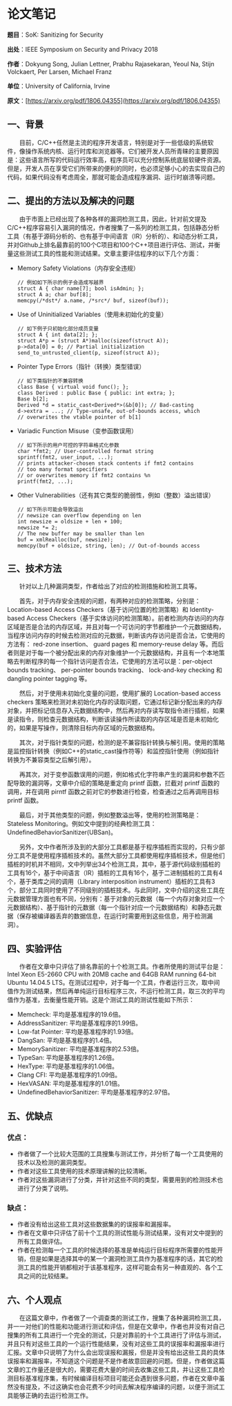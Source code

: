 # **论文笔记**

**题目**：SoK: Sanitizing for Security

**出处**：IEEE Symposium on Security and Privacy 2018

**作者**：Dokyung Song, Julian Lettner, Prabhu Rajasekaran, Yeoul Na, Stijn Volckaert, Per Larsen, Michael Franz

**单位**：University of California, Irvine

**原文**：[https://arxiv.org/pdf/1806.04355](https://arxiv.org/pdf/1806.04355)

## **一、背景**

&ensp;&ensp;&ensp;&ensp;目前，C/C++任然是主流的程序开发语言，特别是对于一些低级的系统软件，像操作系统内核、运行时库和浏览器等。它们被开发人员所青睐的主要原因是：这些语言所写的代码运行效率高，程序员可以充分控制系统底层软硬件资源。但是，开发人员在享受它们所带来的便利的同时，也必须足够小心的去实现自己的代码，如果代码没有考虑周全，那就可能会造成程序漏洞、运行时崩溃等问题。

## **二、提出的方法以及解决的问题**

&ensp;&ensp;&ensp;&ensp;由于市面上已经出现了各种各样的漏洞检测工具，因此，针对前文提及C/C++程序容易引入漏洞的情况，作者搜集了一系列的检测工具，包括静态分析工具（有基于源码分析的、也有基于中间语言（IR）分析的）、和动态分析工具，并对Github上排名最靠前的100个C项目和100个C++项目进行评估、测试，并衡量这些测试工具的性能和测试结果。文章主要评估程序的以下几个方面：

- Memory Safety Violations（内存安全违规）
    ```
    // 例如如下所示的例子会造成写越界
    struct A { char name[7]; bool isAdmin; };
    struct A a; char buf[8];
    memcpy(/*dst*/ a.name, /*src*/ buf, sizeof(buf));
    ```
- Use of Uninitialized Variables（使用未初始化的变量）
    ```
    // 如下例子只初始化部分成员变量
    struct A { int data[2]; };
    struct A*p = (struct A*)malloc(sizeof(struct A));
    p->data[0] = 0; // Partial initialization
    send_to_untrusted_client(p, sizeof(struct A));
    ```
- Pointer Type Errors（指针（转换）类型错误）
    ```
    // 如下类指针的不兼容转换
    class Base { virtual void func(); };
    class Derived : public Base { public: int extra; };
    Base b[2];
    Derived *d = static_cast<Derived*>(&b[0]); // Bad-casting
    d->extra = ...; // Type-unsafe, out-of-bounds access, which
    // overwrites the vtable pointer of b[1]
    ```
- Variadic Function Misuse（变参函数误用）
    ```
    // 如下所示的用户可控的字符串格式化参数
    char *fmt2; // User-controlled format string
    sprintf(fmt2, user_input, ...);
    // prints attacker-chosen stack contents if fmt2 contains
    // too many format specifiers
    // or overwrites memory if fmt2 contains %n
    printf(fmt2, ...);
    ```
- Other Vulnerabilities（还有其它类型的脆弱性，例如（整数）溢出错误）
    ```
    // 如下所示可能会导致溢出
    // newsize can overflow depending on len
    int newsize = oldsize + len + 100;
    newsize *= 2;
    // The new buffer may be smaller than len
    buf = xmlRealloc(buf, newsize);
    memcpy(buf + oldsize, string, len); // Out-of-bounds access
    ```

## **三、技术方法**

&ensp;&ensp;&ensp;&ensp;针对以上几种漏洞类型，作者给出了对应的检测措施和检测工具等。

&ensp;&ensp;&ensp;&ensp;首先，对于内存安全违规的问题，有两种对应的检测策略，分别是：Location-based Access Checkers（基于访问位置的检测策略）和 Identity-based Access Checkers（基于实体访问的检测策略）。前者检测内存访问的内存区域是否是合法的内存区域，并且对每一个可访问的字节都维护一个元数据结构，当程序访问内存的时候去检测对应的元数据，判断该内存访问是否合法，它使用的方法有： red-zone insertion、 guard pages 和 memory-reuse delay 等。而后者则是对于每一个被分配出来的内存对象维护一个元数据结构，并且有一个本地策略去判断程序的每一个指针访问是否合法，它使用的方法可以是：per-object bounds tracking、 per-pointer bounds tracking、 lock-and-key checking 和 dangling pointer tagging 等。

&ensp;&ensp;&ensp;&ensp;然后，对于使用未初始化变量的问题，使用扩展的 Location-based access checkers 策略来检测对未初始化内存的读取问题，它通过标记新分配出来的内存对象，并把标记信息存入元数据结构中，然后再对内存读写取指令进行插桩，如果是读指令，则检查元数据结构，判断该读操作所读取的内存区域是否是未初始化的，如果是写操作，则清除目标内存区域的元数据结构。

&ensp;&ensp;&ensp;&ensp;其次，对于指针类型的问题，检测的是不兼容指针转换与解引用。使用的策略是监控指针转换（例如C++的static_cast操作符等）和监控指针使用（例如指针转换为不兼容类型之后解引用）。

&ensp;&ensp;&ensp;&ensp;再其次，对于变参函数误用的问题，例如格式化字符串产生的漏洞和参数不匹配导致的漏洞等，文章中介绍的策略是重定向 printf 函数，拦截对 printf 函数的调用，并在调用 pirntf 函数之前对它的参数进行检查，检查通过之后再调用目标 printf 函数。

&ensp;&ensp;&ensp;&ensp;最后，对于其他类型的问题，例如整数溢出等，使用的检测策略是：Stateless Monitoring。例如文中提到的经典检测工具：UndefinedBehaviorSanitizer(UBSan)。

&ensp;&ensp;&ensp;&ensp;另外，文中作者所涉及到的大部分工具都是基于程序插桩而实现的，只有少部分工具不是使用程序插桩技术的。虽然大部分工具都使用程序插桩技术，但是他们插桩的时机并不相同，文中列举出34个检测工具，其中，基于源代码级别插桩的工具有16个，基于中间语言（IR）插桩的工具有16个，基于二进制插桩的工具有4个，基于类库之间的调用（Library interposition instrument）插桩的工具有3个，部分工具同时使用了不同级别的插桩技术。与此同时，文中介绍的这些工具在元数据管理方面也有不同，分别有：基于对象的元数据（每一个内存对象对应一个元数据结构）、基于指针的元数据（每一个指针对应一个元数据结构）和静态元数据（保存被编译器丢弃的数据信息，在运行时需要用到这些信息，用于检测漏洞）。

## **四、实验评估**

&ensp;&ensp;&ensp;&ensp;作者在文章中只评估了排名靠前的十个检测工具。作者所使用的测试平台是：Intel Xeon E5-2660 CPU with 20MB cache and 64GB RAM running 64-bit Ubuntu 14.04.5 LTS。在测试过程中，对于每一个工具，作者运行三次，取中间值作为测试结果，然后再单纯运行目标程序三次，不运行检测工具，取三次的平均值作为基准，去衡量性能开销。这是个测试工具的测试性能如下所示：

- Memcheck: 平均是基准程序的19.6倍。
- AddressSanitizer: 平均是基准程序的1.99倍。
- Low-fat Pointer: 平均是基准程序的1.93倍。
- DangSan: 平均是基准程序的1.4倍。
- MemorySanitizer: 平均是基准程序的2.53倍。
- TypeSan: 平均是基准程序的1.26倍。
- HexType: 平均是基准程序的1.06倍。
- Clang CFI: 平均是基准程序的1.09倍。
- HexVASAN: 平均是基准程序的1.01倍。
- UndefinedBehaviorSanitizer: 平均是基准程序的2.97倍。

## **五、优缺点**

### **优点：**

- 作者做了一个比较大范围的工具搜集与测试工作，并分析了每一个工具使用的技术以及检测的漏洞类型。
- 作者对这些工具使用的技术原理讲解的比较清晰。
- 作者对这些漏洞进行了分类，并针对这些不同的类型，需要用到的检测技术也进行了分类了说明。

### **缺点：**

- 作者没有给出这些工具对这些数据集的的误报率和漏报率。
- 作者在文章中只评估了前十个工具的测试性能与测试结果，没有对文中提到的所有工具做评估。
- 作者在检测每一个工具的时候选择的基准是单纯运行目标程序所需要的性能开销，但是如果是选择其中的某一个漏洞检测工具作为基准程序的话，其它的检测工具的性能开销都相对于该基准程序，这样可能会有另一种直观的、各个工具之间的比较结果。

## **六、个人观点**

&ensp;&ensp;&ensp;&ensp;在这篇文章中，作者做了一个调查类的测试工作，搜集了各种漏洞检测工具，并一一对他们的性能和功能进行测试和评估，但是在文章中，作者也并没有对自己搜集的所有工具进行一个完全的测试，只是对靠前的十个工具进行了评估与测试，并且只有对这些工具的一个运行性能结果，没有对这些工具的误报率和漏报率进行汇报。文章中只说明了为什么会出现误报和漏报，但是并没有给出这些工具的具体误报率和漏报率，不知道这个问题是不是作者故意回避的问题。但是，作者做这篇文章的工作量还是很大的，需要花费大量的时间去收集这些工具，并让这些工具检测目标基准程序集，有时候编译目标项目可能还会遇到很多问题，作者在文章中虽然没有提及，不过这确实也会花费不少时间去解决程序编译的问题，以便于测试工具能够正确的去运行检测工作。

